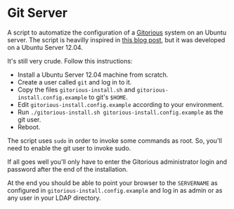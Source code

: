 Git Server
==========

A script to automatize the configuration of a
[Gitorious](http://gitorious.org/) system on an Ubuntu server. The
script is heavilly inspired in [this blog
post](http://coding-journal.com/installing-gitorious-on-ubuntu-11-04/),
but it was developed on a Ubuntu Server 12.04.

It's still very crude. Follow this instructions:

* Install a Ubuntu Server 12.04 machine from scratch.
* Create a user called `git` and log in to it.
* Copy the files `gitorious-install.sh` and `gitorious-install.config.example` to git's `$HOME`.
* Edit `gitorious-install.config.example` according to your environment.
* Run `./gitorious-install.sh gitorious-install.config.example` as the git user.
* Reboot.

The script uses `sudo` in order to invoke some commands as root. So,
you'll need to enable the git user to invoke sudo.

If all goes well you'll only have to enter the Gitorious administrator
login and password after the end of the installation.

At the end you should be able to point your browser to the
`SERVERNAME` as configured in `gitorious-install.config.example` and
log in as admin or as any user in your LDAP directory.
